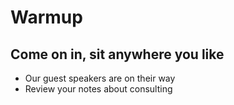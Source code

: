 
# Warmup

## Come on in, sit anywhere you like
- Our guest speakers are on their way
- Review your notes about consulting


